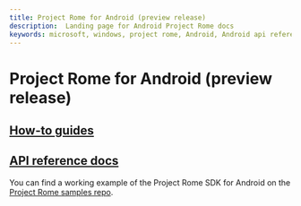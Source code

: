 ```yaml
---
title: Project Rome for Android (preview release)
description:  Landing page for Android Project Rome docs
keywords: microsoft, windows, project rome, Android, Android api reference, iPhone 
---
```


# Project Rome for Android (preview release)

## [How-to guides](how-to-guides/readme.md)
## [API reference docs](api-reference/index.md)

You can find a working example of the Project Rome SDK for Android on the [Project Rome samples repo](https://github.com/Microsoft/project-rome/tree/master/Android).
